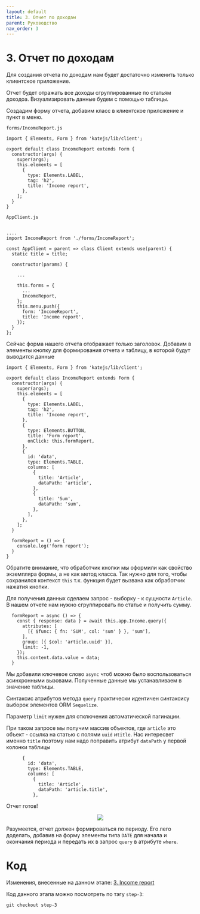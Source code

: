 ```yaml
---
layout: default
title: 3. Отчет по доходам
parent: Руководство
nav_order: 3
---
```


# 3. Отчет по доходам

Для создания отчета по доходам нам будет достаточно изменить только клиентское приложение.

Отчет будет отражать все доходы сгруппированные по статьям доходоа.
Визуализировать данные будем с помощью таблицы.

Создадим форму отчета, добавим класс в клиентское приложение и пункт в меню.

`forms/IncomeReport.js`
````
import { Elements, Form } from 'katejs/lib/client';

export default class IncomeReport extends Form {
  constructor(args) {
    super(args);
    this.elements = [
      {
        type: Elements.LABEL,
        tag: 'h2',
        title: 'Income report',
      },
    ];
  }
}
````
`AppClient.js`
````

....
import IncomeReport from './forms/IncomeReport';

const AppClient = parent => class Client extends use(parent) {
  static title = title;

  constructor(params) {

    ...

    this.forms = {
      ...
      IncomeReport,
    };
    this.menu.push({
      form: 'IncomeReport',
      title: 'Income report',
    });
  }
};

````

Сейчас форма нашего отчета отображает только заголовок.
Добавим в элементы кнопку для формирования отчета 
и таблицу, в которой будут выводится данные
````
import { Elements, Form } from 'katejs/lib/client';

export default class IncomeReport extends Form {
  constructor(args) {
    super(args);
    this.elements = [
      {
        type: Elements.LABEL,
        tag: 'h2',
        title: 'Income report',
      },
      {
        type: Elements.BUTTON,
        title: 'Form report',
        onClick: this.formReport,
      },
      {
        id: 'data',
        type: Elements.TABLE,
        columns: [
          {
            title: 'Article',
            dataPath: 'article',
          },
          {
            title: 'Sum',
            dataPath: 'sum',
          },
        ],
      },
    ];
  }

  formReport = () => {
    console.log('form report');
  }
}
````
Обратите внимание, что обработчик кнопки мы оформили как свойство экземпляра формы, а не 
как метод класса. Так нужно для того, чтобы сохранился контекст `this` т.к. функция
будет вызвана как обработчик нажатия кнопки.

Для получения данных сделаем запрос - выборку - к сущности `Article`.
В нашем отчете нам нужно сгруппировать по статье и получить сумму.
````
  formReport = async () => {
    const { response: data } = await this.app.Income.query({
      attributes: [
        [{ $func: { fn: 'SUM', col: 'sum' } }, 'sum'],
      ],
      group: [{ $col: 'article.uuid' }],
      limit: -1,
    });
    this.content.data.value = data;
  }
````
Мы добавили ключевое слово `async` чтоб можно было воспользоваться асинхронными вызовами.
Полученные данные мы устанавливаем в значение таблицы.

Синтаксис атрибутов метода `query` практически идентичен синтаксису 
выборок элементов ORM `Sequelize`.

Параметр `limit` нужен для отключения автоматической пагинации.

При таком запросе мы получим массив объектов, где `article` это объект - ссылка на статью
с полями `uuid` и`title`. Нас интересвет именно `title` поэтому нам надо поправить
атрибут `dataPath` у первой колонки таблицы
````
      {
        id: 'data',
        type: Elements.TABLE,
        columns: [
          {
            title: 'Article',
            dataPath: 'article.title',
          },
````

Отчет готов!
<p align="center">
  <img src="https://github.com/romannep/katejs/raw/master/docs/assets/img/income_report.png">
</p>

Разумеется, отчет должен формироваться по периоду. Его лего доделать, добавив на форму
элементы типа `DATE` для начала и окончания периода и передать их в запрос `query` 
в атрибуте `where`.

# Код

Изменения, внесенные на данном этапе: [3. Income report](https://github.com/romannep/katejs-tutorial/commit/d4656260f54c24b723e76771602ff0629adf44ab)

Код данного этапа можно посмотреть по тэгу `step-3`:
````
git checkout step-3
````

